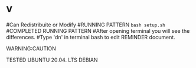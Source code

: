 # v
#Can Redistribuite or Modify
#RUNNING PATTERN
`` bash setup.sh ``
#COMPLETED RUNNING PATTERN
#After opening terminal you will see the differences.
#Type 'dn' in terminal bash to edit REMINDER document.


WARNING:CAUTION

TESTED
UBUNTU 20.04. LTS
DEBIAN
